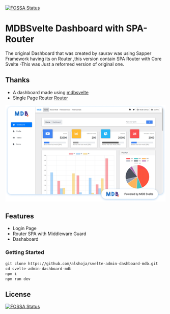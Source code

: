 [![FOSSA Status](https://app.fossa.com/api/projects/git%2Bgithub.com%2FSauravKanchan%2Fmdbsvelte-dashboard.svg?type=shield)](https://app.fossa.com/projects/git%2Bgithub.com%2FSauravKanchan%2Fmdbsvelte-dashboard?ref=badge_shield)

#  MDBSvelte Dashboard with SPA-Router
The original Dashboard that was created by saurav was using Sapper Framework having its on Router  ,this version contain SPA Router with Core Svelte
-This was Just a reformed version of original one.


## Thanks 
- A dashboard made using [mdbsvelte](https://saurav.tech/mdbsvelte)
- Single Page Router [Router](https://www.npmjs.com/package/svelte-router-spa)

![preview](preview.png)


## Features
- Login Page
- Router SPA with Middleware Guard
- Dashaboard 

### Getting Started 
```shell script
git clone https://github.com/alshoja/svelte-admin-dashboard-mdb.git
cd svelte-admin-dashboard-mdb
npm i
npm run dev
```


## License
[![FOSSA Status](https://app.fossa.com/api/projects/git%2Bgithub.com%2FSauravKanchan%2Fmdbsvelte-dashboard.svg?type=large)](https://app.fossa.com/projects/git%2Bgithub.com%2FSauravKanchan%2Fmdbsvelte-dashboard?ref=badge_large)
